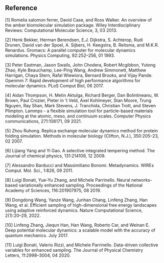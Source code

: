 ## Reference
 
[1] Romelia salomon ferrer, David Case, and Ross Walker. An overview of the amber biomolecular simulation package. Wiley Interdisciplinary Reviews: Computational Molecular Science, 3, 03 2013.

[2] Henk Bekker, Herman Berendsen, E.J. Dijkstra, S. Achterop, Rudi Drunen, David van der Spoel, A. Sijbers, H. Keegstra, B. Reitsma, and M.K.R. Renardus. Gromacs: A parallel computer for molecular dynamics simulations. Physics Computing, 92:252–256, 01 1993.

[3] Peter Eastman, Jason Swails, John Chodera, Robert Mcgibbon, Yutong Zhao, Kyle Beauchamp, Lee-Ping Wang, Andrew Simmonett, Matthew Harrigan, Chaya Stern, Rafal Wiewiora, Bernard Brooks, and Vijay Pande. Openmm 7: Rapid development of high performance algorithms for molecular dynamics. PLoS Comput Biol, 06 2017.

[4] Aidan Thompson, H. Metin Aktulga, Richard Berger, Dan Bolintineanu, W. Brown, Paul Crozier, Pieter in ’t Veld, Axel Kohlmeyer, Stan Moore, Trung Nguyen, Ray Shan, Mark Stevens, J. Tranchida, Christian Trott, and Steven Plimpton. Lammps - a flexible simulation tool for particle-based materials modeling at the atomic, meso, and continuum scales. Computer Physics communications, 271:108171, 09 2021.

[5] Zhou Ruhong. Replica exchange molecular dynamics method for protein folding simulation. Methods in molecular biology (Clifton, N.J.), 350:205–23, 02 2007.

[6] Lijiang Yang and Yi Gao. A selective integrated tempering method. The Journal of chemical physics, 131:214109, 12 2009.

[7] Alessandro Barducci and Massimiliano Bonomi. Metadynamics. WIREs Comput. Mol. Sci., 1:826, 09 2011.

[8] Luigi Bonati, Yue-Yu Zhang, and Michele Parrinello. Neural networks-based variationally enhanced sampling. Proceedings of the National Academy of Sciences, 116:201907975, 08 2019.

[9] Dongdong Wang, Yanze Wang, Junhan Chang, Linfeng Zhang, Han Wang, et al. Efficient sampling of high-dimensional free energy landscapes using adaptive reinforced dynamics. Nature Computational Science, 2(1):20–29, 2022.

[10] Linfeng Zhang, Jiequn Han, Han Wang, Roberto Car, and Weinan E. Deep potential molecular dynamics: a scalable model with the accuracy of quantum mechanics. July 2017.

[11] Luigi Bonati, Valerio Rizzi, and Michele Parrinello. Data-driven collective variables for enhanced sampling. The Journal of Physical Chemistry Letters, 11:2998–3004, 04 2020.

